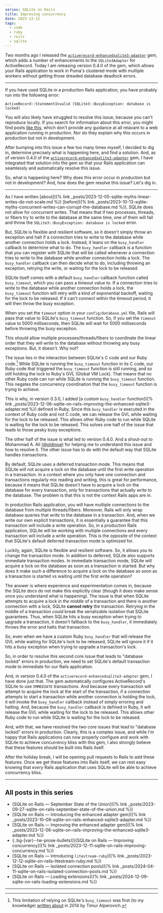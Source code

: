 ```yaml
---
series: SQLite on Rails
title: Improving concurrency
date: 2023-12-11
tags:
  - code
  - ruby
  - rails
  - sqlite
---
```


Two months ago I released the [`activerecord-enhancedsqlite3-adapter`](https://rubygems.org/gems/activerecord-enhancedsqlite3-adapter) gem, which adds a number of enhancements to the `SQLite3Adapter` for ActiveRecord. Today I am releasing version 0.4.0 of the gem, which allows your Rails application to work in Puma's clustered mode with multiple workers without getting those dreaded database deadlock errors.

<!--/summary-->

- - -

If you have used SQLite in a production Rails application, you have probably run into the following error:

```shell
ActiveRecord::StatementInvalid (SQLite3::BusyException: database is locked)
```

You will also likely have struggled to resolve this issue, because you can't reproduce locally. If you search for information about this error, you might find posts [like this](https://www.beekeeperstudio.io/blog/how-to-solve-sqlite-database-is-locked-error), which don't provide any guidance at all relavant to a web application running in production. Nor do they explain why this occurs in production but not in development.

After bumping into this issue a few too many times myself, I decided to dig in, determine precisely what is happening here, and find a solution. And, as of version 0.4.0 of the [`activerecord-enhancedsqlite3-adapter`](https://rubygems.org/gems/activerecord-enhancedsqlite3-adapter) gem, I have integrated that solution into the gem so that your Rails application can seamlessly and automatically resolve this issue.

So, what is happening here? Why does this error occur in production but not in development? And, how does the gem resolve this issue? Let's dig in.

- - -

As I have written [about]({% link _posts/2023-12-05-sqlite-myths-linear-writes-do-not-scale.md %}) [before]({% link _posts/2023-10-13-sqlite-myths-concurrent-writes-can-corrupt-the-database.md %}), SQLite does not allow for concurrent writes. That means that if two processes, threads, or fibers try to write to the database at the same time, one of them will fail and throw the `SQLite3::BusyException: database is locked` error.

But, SQLite is flexible and resilient software, so it doesn't simply throw an exception and halt if a connection tries to write to the database while another connection holds a lock. Instead, it leans on the `busy_handler` callback to determine what to do. The `busy_handler` callback is a function that you can register with SQLite that will be called whenever a connection tries to write to the database while another connection holds a lock. The `busy_handler` callback can then decide what to do, including throwing an exception, retrying the write, or waiting for the lock to be released.

SQLite itself comes with a default `busy_handler` callback function called `busy_timeout`, which you can pass a timeout value to. If a connection tries to write to the database while another connection holds a lock, the `busy_timeout` function will retry with a kind of exponential backoff, waiting for the lock to be released. If it can't connect within the timeout period, it will then throw the busy exception.

When you set the `timeout` option in your `config/database.yml` file, Rails will pass that value to SQLite's `busy_timeout` function. So, if you set the `timeout` value to 5000 milliseconds, then SQLite will wait for 5000 milliseconds before throwing the busy exception.

This _should_ allow multiple processes/threads/fibers to coordinate the linear order that they will write to the database without throwing any busy exceptions. But, it doesn't. Why not?

The issue lies in the interaction between SQLite's C code and our Ruby code.[^1] While SQLite is running the `busy_timeout` function in its C code, our Ruby code that triggered the `busy_timeout` function is still running, and so still holding the lock to Ruby's GVL (Global VM Lock). That means that no other Ruby code can run while SQLite is running the `busy_timeout` function. This negates the concurrency coordination that the `busy_timeout` function is trying to achieve.

This is why, in version 0.3.0, I added [a custom `busy_handler` function]({% link _posts/2023-12-06-sqlite-on-rails-improving-the-enhanced-sqlite3-adapter.md %}) defined in Ruby. Since this `busy_handler` is executed in the context of Ruby code and not C code, we can release the GVL while waiting for the lock to be released. This allows other Ruby code to run while SQLite is waiting for the lock to be released. This solves one half of the issue that leads to those pesky busy exceptions.

The other half of the issue is what led to version 0.4.0. And a shout-out to Mohammad A. Ali ([@oldmoe](https://twitter.com/oldmoe?ref=fractaledmind.github.io)) for helping me to understand this issue and how to resolve it. The other issue has to do with the default way that SQLite handles transactions.

By default, SQLite uses a deferred transaction mode. This means that SQLite will not acquire a lock on the database until the first write operation in a transaction. In a context where you only have one connection and transactions regularly mix reading and writing, this is great for performance, because it means that SQLite doesn't have to acquire a lock on the database for every transaction, only for transactions that actually write to the database. The problem is that this is not the context Rails apps are in.

In production Rails application, you will have multiple connections to the database from multiple threads/fibers. Moreover, Rails will only wrap database queries that _write_ to the database in a transaction. And, when we write our own explicit transactions, it is essentially a guarantee that this transaction will include a write operation. So, in a production Rails application, SQLite will be working with multiple connections and every transaction will include a write operation. This is the opposite of the context that SQLite's default deferred transaction mode is optimized for.

Luckily, again, SQLite is flexible and resilient software. So, it allows you to change the transaction mode. In addition to deferred, SQLite also supports immediate transaction modes. In immediate transaction mode, SQLite will acquire a lock on the database as soon as a transaction is started. But why does it make such a difference to acquire a lock on the database as soon as a transaction is started vs waiting until the first write operation?

The answer is where experience and experimentation comes in, because the SQLite docs do not make this explicitly clear (though it does make sense once you understand what is happening). The issue is that when SQLite attempts to acquire a lock _in the middle_ of a transaction and there is another connection with a lock, SQLite **cannot retry** the transaction. Retrying in the middle of a transaction _could_ break the serializable isolation that SQLite guarantees. Thus, when SQLite hits a busy exception when trying to upgrade a transaction, it doesn't fallback to the `busy_handler`, it immediately throws the error and halts that transaction.

So, even when we have a custom Ruby `busy_handler` that will release the GVL while waiting for SQLite's lock to be released, SQLite will ignore it if it hits a busy exception when trying to upgrade a transaction's lock.

So, in order to resolve this second core issue that leads to "database locked" errors in production, we need to set SQLite's default transaction mode to immediate for our Rails application.

And, in version 0.4.0 of the `activerecord-enhancedsqlite3-adapter` gem, I have done just that. The gem automatically configures ActiveRecord's SQLite to use `IMMEDIATE` transactions. And because every transaction will attempt to acquire the lock at the start of the transaction, if a connection attempts to start a transaction while another connection is holding the lock, it will  invoke the `busy_handler` callback instead of simply erroring and halting. And, because the `busy_handler` callback is defined in Ruby, it will release the GVL while waiting for the lock to be released. This allows other Ruby code to run while SQLite is waiting for the lock to be released.

And, with that, we have resolved the two core issues that lead to "database locked" errors in production. Clearly, this is a complex issue, and while I'm happy that Rails applications can now properly configure and work with SQLite to achieve concurrency bliss with this gem, I also strongly believe that these features should be built into Rails itself.

After the holiday break, I will be opening pull requests to Rails to add these features. Once we get these features into Rails itself, we can rest easy knowing that _every_ Rails application that uses SQLite will be able to achieve concurrency bliss.

- - -

## All posts in this series

* [SQLite on Rails — September State of the Union]({% link _posts/2023-09-27-sqlite-on-rails-september-state-of-the-union.md %})
* [SQLite on Rails — Introducing the enhanced adapter gem]({% link _posts/2023-10-09-sqlite-on-rails-enhanced-sqlite3-adapter.md %})
* [SQLite on Rails — Improving the enhanced adapter gem]({% link _posts/2023-12-06-sqlite-on-rails-improving-the-enhanced-sqlite3-adapter.md %})
* {:.bg-[var(--tw-prose-bullets)]}[SQLite on Rails — Improving concurrency]({% link _posts/2023-12-11-sqlite-on-rails-improving-concurrency.md %})
* [SQLite on Rails — Introducing `litestream-ruby`]({% link _posts/2023-12-12-sqlite-on-rails-litestream-ruby.md %})
* [SQLite on Rails — Isolated connection pools]({% link _posts/2024-04-11-sqlite-on-rails-isolated-connection-pools.md %})
* [SQLite on Rails — Loading extensions]({% link _posts/2024-12-09-sqlite-on-rails-loading-extensions.md %})

- - -

[^1]: This limitation of relying on SQLite's `busy_timeout` was first (to my knowledge) [written about](http://nerdjusttyped.blogspot.com/2014/11/threaded-sqlite-access-and-ruby-sqlite.html) in 2014 by Timur Alperovich.

